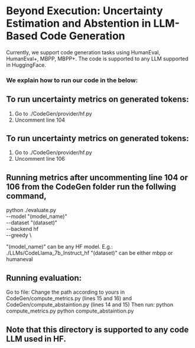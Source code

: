 # Beyond Execution: Uncertainty Estimation and Abstention in LLM-Based Code Generation

Currently, we support code generation tasks using HumanEval, HumanEval+, MBPP, MBPP+. The code is supported to any LLM supported in HuggingFace. 

### We explain how to run our code in the below: 

## To run uncertainty metrics on generated tokens:

1. Go to ./CodeGen/provider/hf.py
 2. Uncomment line 104

## To run uncertainty metrics on generated tokens:

 1. Go to ./CodeGen/provider/hf.py
2. Uncomment line 106

## Running metrics after uncommenting line 104 or 106 from the CodeGen folder run the follwing command, 

python ./evaluate.py \
    --model "(model_name)" \
    --dataset "(dataset)" \
    --backend hf \
    --greedy \

"(model_name)" can be any HF model. E.g.: ./LLMs/CodeLlama_7b_Instruct_hf
"(dataset)" can be either mbpp or humaneval

## Running evaluation: 

Go to file: Change the path according to yours in CodeGen/compute_metrics.py (lines 15 and 16) and CodeGen/compute_abstaintion.py (lines 14 and 15)
Then run: 
python compute_metrics.py
python compute_abstaintion.py 

## Note that this directory is supported to any code LLM used in HF.





